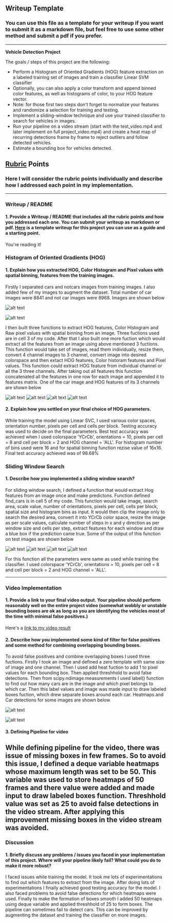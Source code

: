 ## Writeup Template
### You can use this file as a template for your writeup if you want to submit it as a markdown file, but feel free to use some other method and submit a pdf if you prefer.

---

**Vehicle Detection Project**

The goals / steps of this project are the following:

* Perform a Histogram of Oriented Gradients (HOG) feature extraction on a labeled training set of images and train a classifier Linear SVM classifier
* Optionally, you can also apply a color transform and append binned color features, as well as histograms of color, to your HOG feature vector. 
* Note: for those first two steps don't forget to normalize your features and randomize a selection for training and testing.
* Implement a sliding-window technique and use your trained classifier to search for vehicles in images.
* Run your pipeline on a video stream (start with the test_video.mp4 and later implement on full project_video.mp4) and create a heat map of recurring detections frame by frame to reject outliers and follow detected vehicles.
* Estimate a bounding box for vehicles detected.

[//]: # (Image References)
[image1]: https://github.com/akhilumat/Self-Driving-Car-Term-1-Project5-Vehicle-detection-and-Tracking/blob/master/output_images/Capture1.PNG
[image2]: https://github.com/akhilumat/Self-Driving-Car-Term-1-Project5-Vehicle-detection-and-Tracking/blob/master/output_images/Capture2.PNG
[image3]: https://github.com/akhilumat/Self-Driving-Car-Term-1-Project5-Vehicle-detection-and-Tracking/blob/master/output_images/Capture3.PNG
[image4]: https://github.com/akhilumat/Self-Driving-Car-Term-1-Project5-Vehicle-detection-and-Tracking/blob/master/output_images/Capture4.PNG
[image5]: https://github.com/akhilumat/Self-Driving-Car-Term-1-Project5-Vehicle-detection-and-Tracking/blob/master/output_images/Capture5.PNG
[image6]: https://github.com/akhilumat/Self-Driving-Car-Term-1-Project5-Vehicle-detection-and-Tracking/blob/master/output_images/Capture6.PNG
[image7]: https://github.com/akhilumat/Self-Driving-Car-Term-1-Project5-Vehicle-detection-and-Tracking/blob/master/output_images/Capture7.PNG
[image8]: https://github.com/akhilumat/Self-Driving-Car-Term-1-Project5-Vehicle-detection-and-Tracking/blob/master/output_images/Capture8.PNG
[image9]: https://github.com/akhilumat/Self-Driving-Car-Term-1-Project5-Vehicle-detection-and-Tracking/blob/master/output_images/Capture9.PNG
[image10]: https://github.com/akhilumat/Self-Driving-Car-Term-1-Project5-Vehicle-detection-and-Tracking/blob/master/output_images/Capture10.PNG
[image11]: https://github.com/akhilumat/Self-Driving-Car-Term-1-Project5-Vehicle-detection-and-Tracking/blob/master/output_images/Capture11.PNG
[image12]: https://github.com/akhilumat/Self-Driving-Car-Term-1-Project5-Vehicle-detection-and-Tracking/blob/master/output_images/Capture12.PNG
[video1]: https://github.com/akhilumat/Self-Driving-Car-Term-1-Project5-Vehicle-detection-and-Tracking/FinalOutput_Video.mp4

## [Rubric](https://review.udacity.com/#!/rubrics/513/view) Points
### Here I will consider the rubric points individually and describe how I addressed each point in my implementation.  

---
### Writeup / README

#### 1. Provide a Writeup / README that includes all the rubric points and how you addressed each one.  You can submit your writeup as markdown or pdf.  [Here](https://github.com/udacity/CarND-Vehicle-Detection/blob/master/writeup_template.md) is a template writeup for this project you can use as a guide and a starting point.  

You're reading it!

### Histogram of Oriented Gradients (HOG)

#### 1. Explain how you extracted HOG, Color Histogram and  Pixel values with spatial binning, features from the training images.

Firstly I separated cars and notcars images from training images. I also added few of my images to augment the dataset. Total number of car images were 8841 and not car images were 8968. Images are shown below

![alt text][image1]

![alt text][image2]

I then built three functions to extract HOG features, Color Histogram and Raw pixel values with spatial binning from an image. Three fuctions used are in cell 3 of my code. After that I also built one more fuction which would extract all the features from an image using above mentioned 3 fuctions. This function would take set of images, read them individually, resize them, convert 4 channel images to 3 channel, convert image into desired colorspace and then extact HOG features, Color historam features and Pixel values. This function could extract HOG feature from individual channel or all the 3 three channels. After taking out all features this function concatenated all the features in one row for each image and appended it to features matrix. One of the car image and HOG features of its 3 channels are shown below

![alt text][image3]
![alt text][image4]
![alt text][image5]
![alt text][image6]
 
#### 2. Explain how you settled on your final choice of HOG parameters.

While training the model using Linear SVC, I used various color spaces, orientation number, pixels per cell and cells per block. Testing accuracy was used to decide on the final parameters. Best test accuracy was achieved when I used colorspace 'YCrCb', orientations = 10, pixels per cell = 8 and cell per block = 2 and HOG channel = 'ALL'. For histogram number of bins used were 16 and for spatial binning function rezise value of 16x16. Final test accuracy achieved was of 98.68%


### Sliding Window Search

#### 1. Describe how you implemented a sliding window search?

For sliding window search, I defined a function that would extract Hog features from an image once and make predictons. Function defined find_cars is in cell 5 of my code. This function would take image, search area, scale value, number of orientations, pixels per cell, cells per block, spatial size and histogram bins as input. It would then clip the image only to search the desired area, convert it into YCrCb color space, resize the image as per scale values, calculate number of steps in x and y direction as per window size and cells per step, extract features for each window and draw a blue box if the prediction came true. Some of the output of this function on test images are shown below 

![alt text][image7]
![alt text][image8]
![alt text][image9]
![alt text][image10]

For this function all the parameters were same as used while training the classifier. I used colorspace 'YCrCb', orientations = 10, pixels per cell = 8 and cell per block = 2 and HOG channel = 'ALL'.

---

### Video Implementation

#### 1. Provide a link to your final video output.  Your pipeline should perform reasonably well on the entire project video (somewhat wobbly or unstable bounding boxes are ok as long as you are identifying the vehicles most of the time with minimal false positives.)
Here's a [link to my video result](https://github.com/akhilumat/Self-Driving-Car-Term-1-Project5-Vehicle-detection-and-Tracking/blob/master/FinalOutput_Video.mp4)

#### 2. Describe how you implemented some kind of filter for false positives and some method for combining overlapping bounding boxes.

To avoid false positives and combine overlapping boxes I used three fuctions. Firstly I took an image and defined a zero template with same size of image and one channel. Then I used add heat fuction to add 1 to pixel values for each bounding box. Then applied threshhold to avoid false detections. Then from scipy.ndimage.measurements I used label() function to find out how many cars are in the image and which pixel belongs to which car. Then this label values and image was made input to draw labeled boxes fuction, which drew separate boxes around each car. Heatmaps and Car detections for some images are shown below.

![alt text][image11]

![alt text][image12]

#### 3. Defining Pipeline for video

While defining pipeline for the video, there was issue of missing boxes in few frames. So to avoid this issue, I defined a deque variable heatmaps whose maximum length was set to be 50. This variable was used to store heatmaps of 50 frames and there value were added and made input to draw labeled boxes function. Threshhold value was set as 25 to avoid false detections in the video stream. After applying this improvement missing boxes in the video stream was avoided. 
---

### Discussion

#### 1. Briefly discuss any problems / issues you faced in your implementation of this project.  Where will your pipeline likely fail?  What could you do to make it more robust?

I faced issues while training the model. It took me lots of experimentations to find out which features to extract from the image. After doing lots of experimentations I finally achieved good testing accuracy for the model. I also faced problems to avoid false detections for which heatmaps were used. Finally to make the formation of boxes smooth I added 50 heatmaps using deque variable and applied threshhold of 25 to form boxes. The pipeline can sometimes fail to detect cars. This can be improved by augmenting the dataset and training the classifier on more images.  

